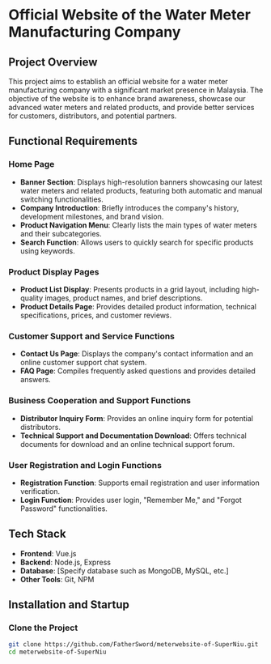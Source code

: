 # Official Website of the Water Meter Manufacturing Company

## Project Overview

This project aims to establish an official website for a water meter manufacturing company with a significant market presence in Malaysia. The objective of the website is to enhance brand awareness, showcase our advanced water meters and related products, and provide better services for customers, distributors, and potential partners.

## Functional Requirements

### Home Page
- **Banner Section**: Displays high-resolution banners showcasing our latest water meters and related products, featuring both automatic and manual switching functionalities.
- **Company Introduction**: Briefly introduces the company's history, development milestones, and brand vision.
- **Product Navigation Menu**: Clearly lists the main types of water meters and their subcategories.
- **Search Function**: Allows users to quickly search for specific products using keywords.

### Product Display Pages
- **Product List Display**: Presents products in a grid layout, including high-quality images, product names, and brief descriptions.
- **Product Details Page**: Provides detailed product information, technical specifications, prices, and customer reviews.

### Customer Support and Service Functions
- **Contact Us Page**: Displays the company's contact information and an online customer support chat system.
- **FAQ Page**: Compiles frequently asked questions and provides detailed answers.

### Business Cooperation and Support Functions
- **Distributor Inquiry Form**: Provides an online inquiry form for potential distributors.
- **Technical Support and Documentation Download**: Offers technical documents for download and an online technical support forum.

### User Registration and Login Functions
- **Registration Function**: Supports email registration and user information verification.
- **Login Function**: Provides user login, "Remember Me," and "Forgot Password" functionalities.

## Tech Stack

- **Frontend**: Vue.js
- **Backend**: Node.js, Express
- **Database**: [Specify database such as MongoDB, MySQL, etc.]
- **Other Tools**: Git, NPM

## Installation and Startup

### Clone the Project

```bash
git clone https://github.com/FatherSword/meterwebsite-of-SuperNiu.git
cd meterwebsite-of-SuperNiu
